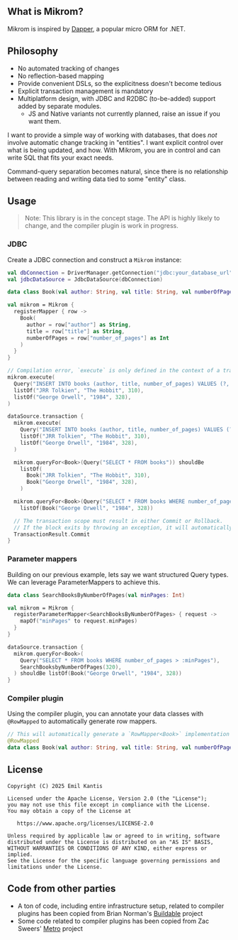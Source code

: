 ## What is Mikrom?
Mikrom is inspired by [Dapper](https://github.com/DapperLib/Dapper), a popular micro ORM for .NET.

## Philosophy
- No automated tracking of changes
- No reflection-based mapping
- Provide convenient DSLs, so the explicitness doesn't become tedious
- Explicit transaction management is mandatory
- Multiplatform design, with JDBC and R2DBC (to-be-added) support added by separate modules.
  - JS and Native variants not currently planned, raise an issue if you want them.

I want to provide a simple way of working with databases, that does _not_ involve automatic change tracking in "entities".
I want explicit control over what is being updated, and how. With Mikrom, you are in control and can write SQL that fits your exact needs.

Command-query separation becomes natural, since there is no relationship between reading and writing data tied to some "entity" class.

## Usage
> Note: This library is in the concept stage. The API is highly likely to change, and the compiler plugin is work in progress.

### JDBC
Create a JDBC connection and construct a `Mikrom` instance:

```kotlin
val dbConnection = DriverManager.getConnection("jdbc:your_database_url")
val jdbcDataSource = JdbcDataSource(dbConnection)

data class Book(val author: String, val title: String, val numberOfPages: Int)

val mikrom = Mikrom {
  registerMapper { row ->
    Book(
      author = row["author"] as String,
      title = row["title"] as String,
      numberOfPages = row["number_of_pages"] as Int
    )
  }
}

// Compilation error, `execute` is only defined in the context of a transaction.
mikrom.execute(
  Query("INSERT INTO books (author, title, number_of_pages) VALUES (?, ?, ?)"),
  listOf("JRR Tolkien", "The Hobbit", 310),
  listOf("George Orwell", "1984", 328),
)

dataSource.transaction {
  mikrom.execute(
    Query("INSERT INTO books (author, title, number_of_pages) VALUES (?, ?, ?)"),
    listOf("JRR Tolkien", "The Hobbit", 310),
    listOf("George Orwell", "1984", 328),
  )

  mikrom.queryFor<Book>(Query("SELECT * FROM books")) shouldBe
    listOf(
      Book("JRR Tolkien", "The Hobbit", 310),
      Book("George Orwell", "1984", 328),
    )

  mikrom.queryFor<Book>(Query("SELECT * FROM books WHERE number_of_pages > ?"), 320) shouldBe
    listOf(Book("George Orwell", "1984", 328))

  // The transaction scope must result in either Commit or Rollback.
  // If the block exits by throwing an exception, it will automatically roll back.
  TransactionResult.Commit
}
```

### Parameter mappers
Building on our previous example, lets say we want structured Query types. We can leverage ParameterMappers to achieve this.

```kotlin
data class SearchBooksByNumberOfPages(val minPages: Int)

val mikrom = Mikrom {
  registerParameterMapper<SearchBooksByNumberOfPages> { request ->
    mapOf("minPages" to request.minPages)
  }
}

dataSource.transaction {
  mikrom.queryFor<Book>(
    Query("SELECT * FROM books WHERE number_of_pages > :minPages"),
    SearchBooksbyNumberOfPages(320),
  ) shouldBe listOf(Book("George Orwell", "1984", 328))
}
```

### Compiler plugin
Using the compiler plugin, you can annotate your data classes with `@RowMapped` to automatically generate row mappers.

```kotlin
// This will automatically generate a `RowMapper<Book>` implementation and register it with Mikrom.
@RowMapped
data class Book(val author: String, val title: String, val numberOfPages: Int)
```


License
-------

    Copyright (C) 2025 Emil Kantis

    Licensed under the Apache License, Version 2.0 (the "License");
    you may not use this file except in compliance with the License.
    You may obtain a copy of the License at

       https://www.apache.org/licenses/LICENSE-2.0

    Unless required by applicable law or agreed to in writing, software
    distributed under the License is distributed on an "AS IS" BASIS,
    WITHOUT WARRANTIES OR CONDITIONS OF ANY KIND, either express or implied.
    See the License for the specific language governing permissions and
    limitations under the License.

## Code from other parties
- A ton of code, including entire infrastructure setup, related to compiler plugins has been copied from Brian Norman's [Buildable](https://github.com/bnorm/buildable) project
- Some code related to compiler plugins has been copied from Zac Sweers' [Metro](https://github.com/ZacSweers/metro) project
